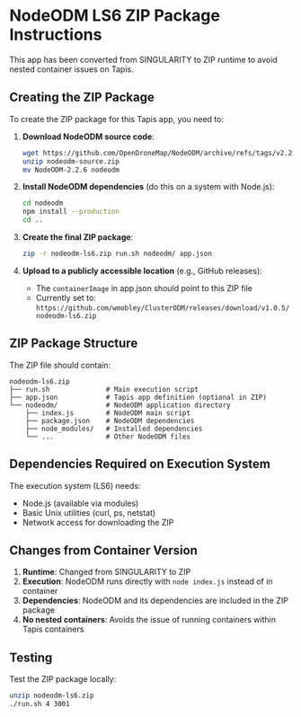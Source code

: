 # NodeODM LS6 ZIP Package Instructions

This app has been converted from SINGULARITY to ZIP runtime to avoid nested container issues on Tapis.

## Creating the ZIP Package

To create the ZIP package for this Tapis app, you need to:

1. **Download NodeODM source code**:
   ```bash
   wget https://github.com/OpenDroneMap/NodeODM/archive/refs/tags/v2.2.6.zip -O nodeodm-source.zip
   unzip nodeodm-source.zip
   mv NodeODM-2.2.6 nodeodm
   ```

2. **Install NodeODM dependencies** (do this on a system with Node.js):
   ```bash
   cd nodeodm
   npm install --production
   cd ..
   ```

3. **Create the final ZIP package**:
   ```bash
   zip -r nodeodm-ls6.zip run.sh nodeodm/ app.json
   ```

4. **Upload to a publicly accessible location** (e.g., GitHub releases):
   - The `containerImage` in app.json should point to this ZIP file
   - Currently set to: `https://github.com/wmobley/ClusterODM/releases/download/v1.0.5/nodeodm-ls6.zip`

## ZIP Package Structure

The ZIP file should contain:
```
nodeodm-ls6.zip
├── run.sh              # Main execution script
├── app.json            # Tapis app definition (optional in ZIP)
└── nodeodm/            # NodeODM application directory
    ├── index.js        # NodeODM main script
    ├── package.json    # NodeODM dependencies
    ├── node_modules/   # Installed dependencies
    └── ...             # Other NodeODM files
```

## Dependencies Required on Execution System

The execution system (LS6) needs:
- Node.js (available via modules)
- Basic Unix utilities (curl, ps, netstat)
- Network access for downloading the ZIP

## Changes from Container Version

1. **Runtime**: Changed from SINGULARITY to ZIP
2. **Execution**: NodeODM runs directly with `node index.js` instead of in container
3. **Dependencies**: NodeODM and its dependencies are included in the ZIP package
4. **No nested containers**: Avoids the issue of running containers within Tapis containers

## Testing

Test the ZIP package locally:
```bash
unzip nodeodm-ls6.zip
./run.sh 4 3001
```